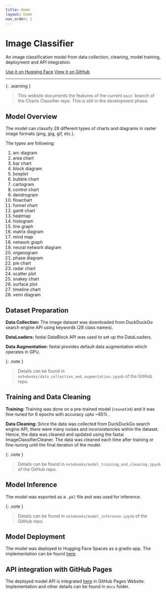 ```yaml
---
title: Home
layout: home
nav_order: 1
---
```


# Image Classifier

<p>An image classification model from data collection, cleaning, model training, deployment and API integration.</p>

<p>
    <a href="https://huggingface.co/spaces/abir0/charts-classifier" target="_blank" class="btn btn-primary fs-5 mb-4 mb-md-0 mr-2">Use it on Hugging Face</a>
    <a href="https://github.com/abir0/Charts-Classifier" target="_blank" class="btn fs-5 mb-4 mb-md-0">View it on GitHub</a>
</p>

<hr>

{: .warning }
> This website documents the features of the current `main`</code>` branch of the Charts Classifier repo. This is still in the development phase.

## Model Overview

The model can classify 28 different types of charts and diagrams in raster image formats (png, jpg, gif, etc.). <br/>

The types are following: <br/>

1. arc diagram
2. area chart
3. bar chart
4. block diagram
5. boxplot
6. bubble chart
7. cartogram
8. control chart
9. dendrogram
10. flowchart
11. funnel chart
12. gantt chart
13. heatmap
14. histogram
15. line graph
16. matrix diagram
17. mind map
18. network graph
19. neural network diagram
20. organogram
21. phase diagram
22. pie chart
23. radar chart
24. scatter plot
25. snakey chart
26. surface plot
27. timeline chart
28. venn diagram


## Dataset Preparation

**Data Collection:** The image dataset was downloaded from DuckDuckGo search engine API using keywords (28 class names). <br/>

**DataLoaders:** fastai DataBlock API was used to set up the DataLoaders. <br/>

**Data Augmentation:** fastai provides default data augmentation which operates in GPU. <br/>

{: .note }
> Details can be found in `notebooks/data_collection_and_augmentation.ipynb` of the GitHub repo.


## Training and Data Cleaning

**Training:** Training was done on a pre-trained model (`resnet34`) and it was fine-tuned for 6 epochs with accuracy upto ~85% . <br/>

**Data Cleaning:** Since the data was collected from DuckDuckGo search engine API, there were many noises and inconsistencies within the dataset. Hence, the data was cleaned and updated using the fastai ImageClassifierCleaner. The data was cleaned each time after training or fine-tuning until the final iteration of the model. <br/>

{: .note }
> Details can be found in `notebooks/model_training_and_cleaning.ipynb` of the GitHub repo.


## Model Inference

The model was exported as a `.pkl` file and was used for inference.

{: .note }
> Details can be found in `notebooks/model_inference.ipynb` of the GitHub repo.


## Model Deployment

The model was deployed to Hugging Face Spaces as a gradio app. The implementation can be found [here](https://huggingface.co/spaces/abir0/charts-classifier). <br/>


## API integration with GitHub Pages

The deployed model API is integrated [here](https://abir0.github.io/Charts-Classifier/) in GitHub Pages Website. Implementation and other details can be found in `docs` folder.
